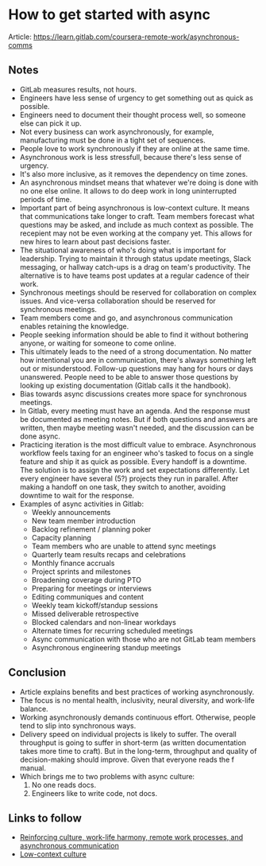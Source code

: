 # How to get started with async

Article: <https://learn.gitlab.com/coursera-remote-work/asynchronous-comms>

## Notes

- GitLab measures results, not hours.
- Engineers have less sense of urgency to get something out as quick as possible.
- Engineers need to document their thought process well, so someone else can pick it up.
- Not every business can work asynchronously, for example, manufacturing must be done in a tight set of sequences.
- People love to work synchronously if they are online at the same time.
- Asynchronous work is less stressfull, because there's less sense of urgency.
- It's also more inclusive, as it removes the dependency on time zones.
- An asynchronous mindset means that whatever we're doing is done with no one else online.
  It allows to do deep work in long uninterrupted periods of time.
- Important part of being asynchronous is low-context culture.
  It means that communications take longer to craft.
  Team members forecast what questions may be asked, and include as much context as possible.
  The recepient may not be even working at the company yet.
  This allows for new hires to learn about past decisions faster.
- The situational awareness of who's doing what is important for leadership.
  Trying to maintain it through status update meetings, Slack messaging, or hallway catch-ups is a drag on team's productivity.
  The alternative is to have teams post updates at a regular cadence of their work.
- Synchronous meetings should be reserved for collaboration on complex issues.
  And vice-versa collaboration should be reserved for synchronous meetings.
- Team members come and go, and asynchronous communication enables retaining the knowledge.
- People seeking information should be able to find it without bothering anyone, or waiting for someone to come online.
- This ultimately leads to the need of a strong documentation.
  No matter how intentional you are in communication, there's always something left out or misunderstood.
  Follow-up questions may hang for hours or days unanswered.
  People need to be able to answer those questions by looking up existing documentation (Gitlab calls it the handbook).
- Bias towards async discussions creates more space for synchronous meetings.
- In Gitlab, every meeting must have an agenda.
  And the response must be documented as meeting notes.
  But if both questions and answers are written, then maybe meeting wasn't needed, and the discussion can be done async.
- Practicing iteration is the most difficult value to embrace.
  Asynchronous workflow feels taxing for an engineer who's tasked to focus on a single feature and ship it as quick as possible.
  Every handoff is a downtime.
  The solution is to assign the work and set expectations differently.
  Let every engineer have several (5?) projects they run in parallel.
  After making a handoff on one task, they switch to another, avoiding downtime to wait for the response.
- Examples of async activities in Gitlab:
  - Weekly announcements
  - New team member introduction
  - Backlog refinement / planning poker
  - Capacity planning
  - Team members who are unable to attend sync meetings
  - Quarterly team results recaps and celebrations
  - Monthly finance accruals
  - Project sprints and milestones
  - Broadening coverage during PTO
  - Preparing for meetings or interviews
  - Editing communiques and content
  - Weekly team kickoff/standup sessions
  - Missed deliverable retrospective
  - Blocked calendars and non-linear workdays
  - Alternate times for recurring scheduled meetings
  - Async communication with those who are not GitLab team members
  - Asynchronous engineering standup meetings

## Conclusion

- Article explains benefits and best practices of working asynchronously.
- The focus is no mental health, inclusivity, neural diversity, and work-life balance.
- Working asynchronously demands continuous effort.
  Otherwise, people tend to slip into synchronous ways.
- Delivery speed on individual projects is likely to suffer.
  The overall throughput is going to suffer in short-term (as written documentation takes more time to craft).
  But in the long-term, throughput and quality of decision-making should improve.
  Given that everyone reads the f manual.
- Which brings me to two problems with async culture:
    1. No one reads docs.
    2. Engineers like to write code, not docs.

## Links to follow

- [Reinforcing culture, work-life harmony, remote work processes, and asynchronous communication](https://www.youtube.com/watch?v=cy6WGuzArgY)
- [Low-context culture](https://about.gitlab.com/company/culture/all-remote/effective-communication/#understanding-low-context-communication)
